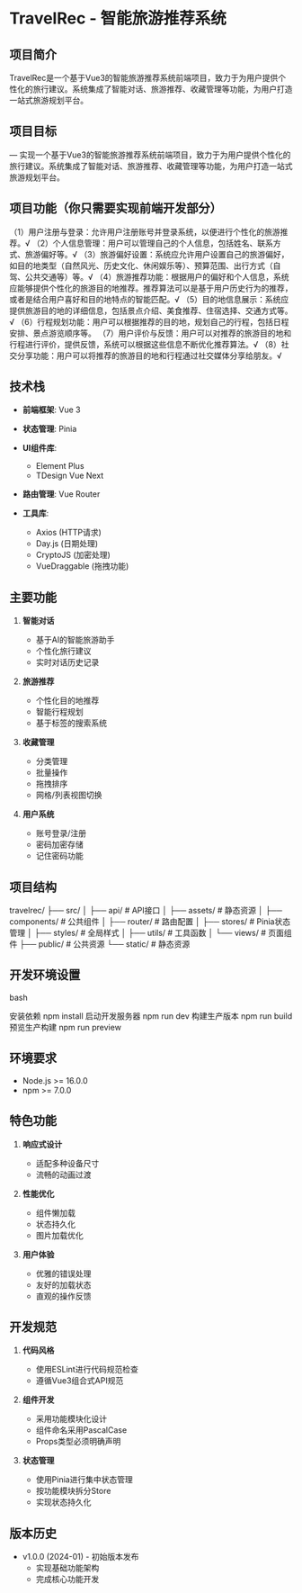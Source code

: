 # TravelRec - 智能旅游推荐系统

## 项目简介
TravelRec是一个基于Vue3的智能旅游推荐系统前端项目，致力于为用户提供个性化的旅行建议。系统集成了智能对话、旅游推荐、收藏管理等功能，为用户打造一站式旅游规划平台。

## 项目目标
— 实现一个基于Vue3的智能旅游推荐系统前端项目，致力于为用户提供个性化的旅行建议。系统集成了智能对话、旅游推荐、收藏管理等功能，为用户打造一站式旅游规划平台。

## 项目功能（你只需要实现前端开发部分）
（1）用户注册与登录：允许用户注册账号并登录系统，以便进行个性化的旅游推荐。√
（2）个人信息管理：用户可以管理自己的个人信息，包括姓名、联系方式、旅游偏好等。√
（3）旅游偏好设置：系统应允许用户设置自己的旅游偏好，如目的地类型（自然风光、历史文化、休闲娱乐等）、预算范围、出行方式（自驾、公共交通等）等。√
（4）旅游推荐功能：根据用户的偏好和个人信息，系统应能够提供个性化的旅游目的地推荐。推荐算法可以是基于用户历史行为的推荐，或者是结合用户喜好和目的地特点的智能匹配。√
（5）目的地信息展示：系统应提供旅游目的地的详细信息，包括景点介绍、美食推荐、住宿选择、交通方式等。√
（6）行程规划功能：用户可以根据推荐的目的地，规划自己的行程，包括日程安排、景点游览顺序等。
（7）用户评价与反馈：用户可以对推荐的旅游目的地和行程进行评价，提供反馈，系统可以根据这些信息不断优化推荐算法。√
（8）社交分享功能：用户可以将推荐的旅游目的地和行程通过社交媒体分享给朋友。√

## 技术栈
- **前端框架**: Vue 3
- **状态管理**: Pinia
- **UI组件库**: 

  - Element Plus
  - TDesign Vue Next
- **路由管理**: Vue Router
- **工具库**:
  - Axios (HTTP请求)
  - Day.js (日期处理)
  - CryptoJS (加密处理)
  - VueDraggable (拖拽功能)

## 主要功能
1. **智能对话**
   - 基于AI的智能旅游助手
   - 个性化旅行建议
   - 实时对话历史记录

2. **旅游推荐**
   - 个性化目的地推荐
   - 智能行程规划
   - 基于标签的搜索系统

3. **收藏管理**
   - 分类管理
   - 批量操作
   - 拖拽排序
   - 网格/列表视图切换

4. **用户系统**
   - 账号登录/注册
   - 密码加密存储
   - 记住密码功能

## 项目结构 
travelrec/
├── src/
│ ├── api/ # API接口
│ ├── assets/ # 静态资源
│ ├── components/ # 公共组件
│ ├── router/ # 路由配置
│ ├── stores/ # Pinia状态管理
│ ├── styles/ # 全局样式
│ ├── utils/ # 工具函数
│ └── views/ # 页面组件
├── public/ # 公共资源
└── static/ # 静态资源


## 开发环境设置
bash

安装依赖
npm install
启动开发服务器
npm run dev
构建生产版本
npm run build
预览生产构建
npm run preview


## 环境要求
- Node.js >= 16.0.0
- npm >= 7.0.0

## 特色功能
1. **响应式设计**
   - 适配多种设备尺寸
   - 流畅的动画过渡

2. **性能优化**
   - 组件懒加载
   - 状态持久化
   - 图片加载优化

3. **用户体验**
   - 优雅的错误处理
   - 友好的加载状态
   - 直观的操作反馈

## 开发规范
1. **代码风格**
   - 使用ESLint进行代码规范检查
   - 遵循Vue3组合式API规范

2. **组件开发**
   - 采用功能模块化设计
   - 组件命名采用PascalCase
   - Props类型必须明确声明

3. **状态管理**
   - 使用Pinia进行集中状态管理
   - 按功能模块拆分Store
   - 实现状态持久化

## 版本历史
- v1.0.0 (2024-01) - 初始版本发布
  - 实现基础功能架构
  - 完成核心功能开发